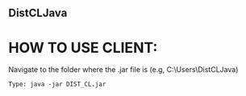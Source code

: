 ## DistCLJava
# HOW TO USE CLIENT:

Navigate to the folder where the .jar file is (e.g, C:\Users\DistCLJava)

```
Type: java -jar DIST_CL.jar
```
